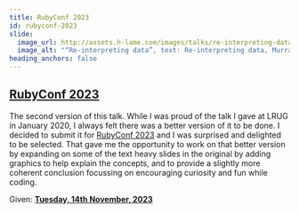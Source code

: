 ```yaml
---
title: RubyConf 2023
id: rubyconf-2023
slide:
  image_url: http://assets.h-lame.com/images/talks/re-interpreting-data/rubyconf-2023/slides/001.png
  image_alt: "“Re-interpreting data”, text: Re-interpreting data, Murray Steele, Cleo, @hlame@ruby.social, RubyConf San Diego '23"
heading_anchors: false
---
```

## [RubyConf 2023](/talks/re-interpreting-data/rubyconf-2023/)

The second version of this talk.  While I was proud of the talk I gave at LRUG in January 2020, I always felt there was a better version of it to be done.  I decided to submit it for [RubyConf 2023](https://rubyconf.org) and I was surprised and delighted to be selected.  That gave me the opportunity to work on that better version by expanding on some of the text heavy slides in the original by adding graphics to help explain the concepts, and to provide a slightly more coherent conclusion focussing on encouraging curiosity and fun while coding.

Given: **[Tuesday, 14th November, 2023](https://rubyconf-2023.sessionize.com/session/531240)**
